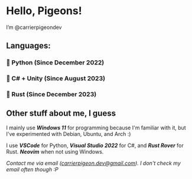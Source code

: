 # Hello, Pigeons!  
I’m @carrierpigeondev

## Languages:
### 🐍 Python (Since December 2022)
### 🎵 C# + Unity (Since August 2023)
### 🥲 Rust (Since December 2023)
 
## Other stuff about me, I guess
I mainly use ***Windows 11*** for programming because I'm familiar with it, but I've experimented with Debian, Ubuntu, and Arch :)  

I use ***VSCode*** for Python, ***Visual Studio 2022*** for C#, and ***Rust Rover*** for Rust. ***Neovim*** when not using Windows.  

*Contact me via email (carrierpigeon.dev@gmail.com). I don't check my email often though :P*
